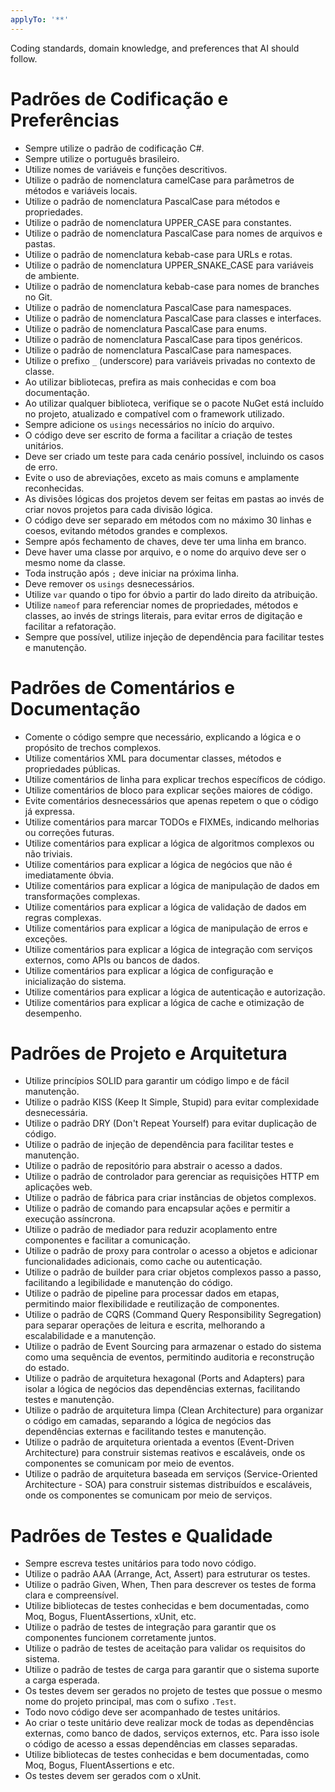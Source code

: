 ```yaml
---
applyTo: '**'
---
```

Coding standards, domain knowledge, and preferences that AI should follow.

# Padrões de Codificação e Preferências
- Sempre utilize o padrão de codificação C#.
- Sempre utilize o português brasileiro.
- Utilize nomes de variáveis e funções descritivos.
- Utilize o padrão de nomenclatura camelCase para parâmetros de métodos e variáveis locais.
- Utilize o padrão de nomenclatura PascalCase para métodos e propriedades.
- Utilize o padrão de nomenclatura UPPER_CASE para constantes.
- Utilize o padrão de nomenclatura PascalCase para nomes de arquivos e pastas.
- Utilize o padrão de nomenclatura kebab-case para URLs e rotas.
- Utilize o padrão de nomenclatura UPPER_SNAKE_CASE para variáveis de ambiente.
- Utilize o padrão de nomenclatura kebab-case para nomes de branches no Git.
- Utilize o padrão de nomenclatura PascalCase para namespaces.
- Utilize o padrão de nomenclatura PascalCase para classes e interfaces.
- Utilize o padrão de nomenclatura PascalCase para enums.
- Utilize o padrão de nomenclatura PascalCase para tipos genéricos.
- Utilize o padrão de nomenclatura PascalCase para namespaces.
- Utilize o prefixo `_` (underscore) para variáveis privadas no contexto de classe.
- Ao utilizar bibliotecas, prefira as mais conhecidas e com boa documentação.
- Ao utilizar qualquer biblioteca, verifique se o pacote NuGet está incluído no projeto, atualizado e compatível com o framework utilizado.
- Sempre adicione os `usings` necessários no início do arquivo.
- O código deve ser escrito de forma a facilitar a criação de testes unitários.
- Deve ser criado um teste para cada cenário possível, incluindo os casos de erro.
- Evite o uso de abreviações, exceto as mais comuns e amplamente reconhecidas.
- As divisões lógicas dos projetos devem ser feitas em pastas ao invés de criar novos projetos para cada divisão lógica.
- O código deve ser separado em métodos com no máximo 30 linhas e coesos, evitando métodos grandes e complexos.
- Sempre após fechamento de chaves, deve ter uma linha em branco.
- Deve haver uma classe por arquivo, e o nome do arquivo deve ser o mesmo nome da classe.
- Toda instrução após `;` deve iniciar na próxima linha.
- Deve remover os `usings` desnecessários.
- Utilize `var` quando o tipo for óbvio a partir do lado direito da atribuição.
- Utilize `nameof` para referenciar nomes de propriedades, métodos e classes, ao invés de strings literais, para evitar erros de digitação e facilitar a refatoração.
- Sempre que possível, utilize injeção de dependência para facilitar testes e manutenção.

# Padrões de Comentários e Documentação
- Comente o código sempre que necessário, explicando a lógica e o propósito de trechos complexos.
- Utilize comentários XML para documentar classes, métodos e propriedades públicas.
- Utilize comentários de linha para explicar trechos específicos de código.
- Utilize comentários de bloco para explicar seções maiores de código.
- Evite comentários desnecessários que apenas repetem o que o código já expressa.
- Utilize comentários para marcar TODOs e FIXMEs, indicando melhorias ou correções futuras.
- Utilize comentários para explicar a lógica de algoritmos complexos ou não triviais.
- Utilize comentários para explicar a lógica de negócios que não é imediatamente óbvia.
- Utilize comentários para explicar a lógica de manipulação de dados em transformações complexas.
- Utilize comentários para explicar a lógica de validação de dados em regras complexas.
- Utilize comentários para explicar a lógica de manipulação de erros e exceções.
- Utilize comentários para explicar a lógica de integração com serviços externos, como APIs ou bancos de dados.
- Utilize comentários para explicar a lógica de configuração e inicialização do sistema.
- Utilize comentários para explicar a lógica de autenticação e autorização.
- Utilize comentários para explicar a lógica de cache e otimização de desempenho.

# Padrões de Projeto e Arquitetura
- Utilize princípios SOLID para garantir um código limpo e de fácil manutenção.
- Utilize o padrão KISS (Keep It Simple, Stupid) para evitar complexidade desnecessária.
- Utilize o padrão DRY (Don't Repeat Yourself) para evitar duplicação de código.
- Utilize o padrão de injeção de dependência para facilitar testes e manutenção.
- Utilize o padrão de repositório para abstrair o acesso a dados.
- Utilize o padrão de controlador para gerenciar as requisições HTTP em aplicações web.
- Utilize o padrão de fábrica para criar instâncias de objetos complexos.
- Utilize o padrão de comando para encapsular ações e permitir a execução assíncrona.
- Utilize o padrão de mediador para reduzir acoplamento entre componentes e facilitar a comunicação.
- Utilize o padrão de proxy para controlar o acesso a objetos e adicionar funcionalidades adicionais, como cache ou autenticação.
- Utilize o padrão de builder para criar objetos complexos passo a passo, facilitando a legibilidade e manutenção do código.
- Utilize o padrão de pipeline para processar dados em etapas, permitindo maior flexibilidade e reutilização de componentes.
- Utilize o padrão de CQRS (Command Query Responsibility Segregation) para separar operações de leitura e escrita, melhorando a escalabilidade e a manutenção.
- Utilize o padrão de Event Sourcing para armazenar o estado do sistema como uma sequência de eventos, permitindo auditoria e reconstrução do estado.
- Utilize o padrão de arquitetura hexagonal (Ports and Adapters) para isolar a lógica de negócios das dependências externas, facilitando testes e manutenção.
- Utilize o padrão de arquitetura limpa (Clean Architecture) para organizar o código em camadas, separando a lógica de negócios das dependências externas e facilitando testes e manutenção.
- Utilize o padrão de arquitetura orientada a eventos (Event-Driven Architecture) para construir sistemas reativos e escaláveis, onde os componentes se comunicam por meio de eventos.
- Utilize o padrão de arquitetura baseada em serviços (Service-Oriented Architecture - SOA) para construir sistemas distribuídos e escaláveis, onde os componentes se comunicam por meio de serviços.

# Padrões de Testes e Qualidade
- Sempre escreva testes unitários para todo novo código.
- Utilize o padrão AAA (Arrange, Act, Assert) para estruturar os testes.
- Utilize o padrão Given, When, Then para descrever os testes de forma clara e compreensível.
- Utilize bibliotecas de testes conhecidas e bem documentadas, como Moq, Bogus, FluentAssertions, xUnit, etc.
- Utilize o padrão de testes de integração para garantir que os componentes funcionem corretamente juntos.
- Utilize o padrão de testes de aceitação para validar os requisitos do sistema.
- Utilize o padrão de testes de carga para garantir que o sistema suporte a carga esperada.
- Os testes devem ser gerados no projeto de testes que possue o mesmo nome do projeto principal, mas com o sufixo `.Test`.
- Todo novo código deve ser acompanhado de testes unitários.
- Ao criar o teste unitário deve realizar mock de todas as dependências externas, como banco de dados, serviços externos, etc. Para isso isole o código de acesso a essas dependências em classes separadas.
- Utilize bibliotecas de testes conhecidas e bem documentadas, como Moq, Bogus, FluentAssertions e etc.
- Os testes devem ser gerados com o xUnit.